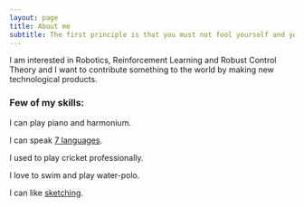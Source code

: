 ```yaml
---
layout: page
title: About me
subtitle: The first principle is that you must not fool yourself and you are the easiest person to fool -Richard Feynman
---
```


I am interested in Robotics, Reinforcement Learning and Robust Control Theory and I want to contribute something to the world by making new technological products.


### Few of my skills:
I can play piano and harmonium.

I can speak [7 languages](https://github.com/nsidn98).

I used to play cricket professionally.

I love to swim and play water-polo.

I can like [sketching](https://drive.google.com/drive/folders/10i5ru6oahtPOYvSR3Yadbabe0xIXm_x9?usp=sharing).
